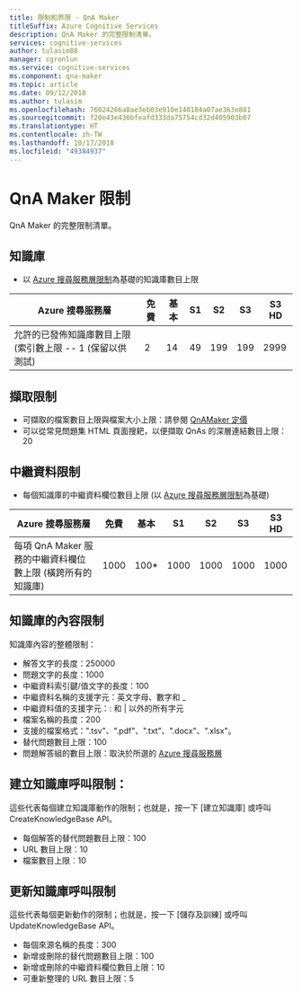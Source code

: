 ```yaml
---
title: 限制和界限 - QnA Maker
titleSuffix: Azure Cognitive Services
description: QnA Maker 的完整限制清單。
services: cognitive-services
author: tulasim88
manager: cgronlun
ms.service: cognitive-services
ms.component: qna-maker
ms.topic: article
ms.date: 09/12/2018
ms.author: tulasim
ms.openlocfilehash: 76024266a8ae3eb03e910e140184a07ae363e881
ms.sourcegitcommit: f20e43e436bfeafd333da75754cd32d405903b07
ms.translationtype: HT
ms.contentlocale: zh-TW
ms.lasthandoff: 10/17/2018
ms.locfileid: "49384937"
---
```

# <a name="qna-maker-limits"></a>QnA Maker 限制
QnA Maker 的完整限制清單。

## <a name="knowledge-bases"></a>知識庫

* 以 [Azure 搜尋服務層限制](https://docs.microsoft.com/azure/search/search-limits-quotas-capacity)為基礎的知識庫數目上限

|**Azure 搜尋服務層** | **免費** | **基本** |**S1** | **S2**| **S3** |**S3 HD**|
|---|---|---|---|---|---|----|
|允許的已發佈知識庫數目上限 (索引數上限 -- 1 (保留以供測試)|2|14|49|199|199|2999|

## <a name="extraction-limits"></a>擷取限制
* 可擷取的檔案數目上限與檔案大小上限：請參閱 [QnAMaker 定價](https://azure.microsoft.com/pricing/details/cognitive-services/qna-maker/)
* 可以從常見問題集 HTML 頁面搜耙，以便擷取 QnAs 的深層連結數目上限：20

## <a name="metadata-limits"></a>中繼資料限制
* 每個知識庫的中繼資料欄位數目上限 (以 [Azure 搜尋服務層限制](https://docs.microsoft.com/azure/search/search-limits-quotas-capacity)為基礎)

|**Azure 搜尋服務層** | **免費** | **基本** |**S1** | **S2**| **S3** |**S3 HD**|
|---|---|---|---|---|---|----|
|每項 QnA Maker 服務的中繼資料欄位數上限 (橫跨所有的知識庫)|1000|100*|1000|1000|1000|1000|

## <a name="knowledge-base-content-limits"></a>知識庫的內容限制
知識庫內容的整體限制：
* 解答文字的長度：250000
* 問題文字的長度：1000
* 中繼資料索引鍵/值文字的長度：100
* 中繼資料名稱的支援字元：英文字母、數字和 _  
* 中繼資料值的支援字元：: 和 | 以外的所有字元 
* 檔案名稱的長度：200
* 支援的檔案格式：".tsv"、".pdf"、".txt"、".docx"、".xlsx"。
* 替代問題數目上限：100
* 問題解答組的數目上限：取決於所選的 [Azure 搜尋服務層](https://docs.microsoft.com/azure/search/search-limits-quotas-capacity#document-limits) 

## <a name="create-knowledge-base-call-limits"></a>建立知識庫呼叫限制：
這些代表每個建立知識庫動作的限制；也就是，按一下 [建立知識庫] 或呼叫 CreateKnowledgeBase API。
* 每個解答的替代問題數目上限：100
* URL 數目上限︰10
* 檔案數目上限︰10

## <a name="update-knowledge-base-call-limits"></a>更新知識庫呼叫限制
這些代表每個更新動作的限制；也就是，按一下 [儲存及訓練] 或呼叫 UpdateKnowledgeBase API。
* 每個來源名稱的長度：300
* 新增或刪除的替代問題數目上限：100
* 新增或刪除的中繼資料欄位數目上限：10
* 可重新整理的 URL 數目上限：5
